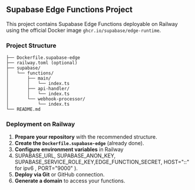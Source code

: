 ## Supabase Edge Functions Project

This project contains Supabase Edge Functions deployable on Railway using the official Docker image `ghcr.io/supabase/edge-runtime`.

### Project Structure

```
├── Dockerfile.supabase-edge
├── railway.toml (optional)
├── supabase/
│   └── functions/
│       ├── main/
│       │   └── index.ts
│       ├── api-handler/
│       │   └── index.ts
│       └── webhook-processor/
│           └── index.ts
└── README.md
```

### Deployment on Railway

1. **Prepare your repository** with the recommended structure.
2. **Create the `Dockerfile.supabase-edge`** (already done).
3. **Configure environment variables** in Railway
4. SUPABASE_URL, SUPABASE_ANON_KEY, SUPABASE_SERVICE_ROLE_KEY,EDGE_FUNCTION_SECRET, HOST="::"  for ipv6 , PORT="9000" ).
5. **Deploy via Git** or GitHub connection.
6. **Generate a domain** to access your functions.
